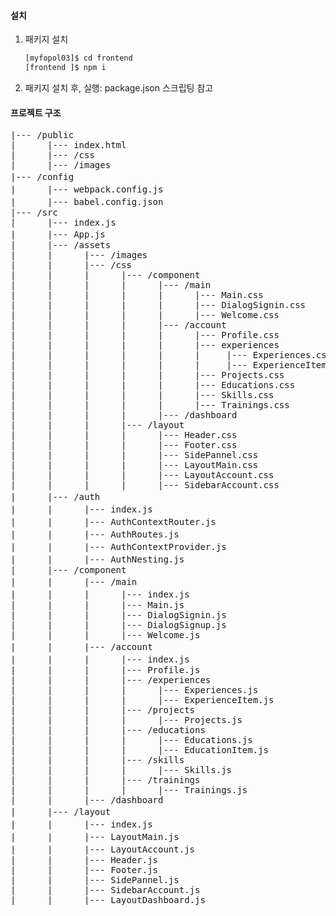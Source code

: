#### 설치

1.  패키지 설치
    ```sh
    [myfopol03]$ cd frontend
    [frontend ]$ npm i
    ```

2.  패키지 설치 후, 실행: package.json 스크립팅 참고

#### 프로젝트 구조

<pre>
|--- /public                                                         [Webpack Dev Server's Web Service Home]
|      |--- index.html
|      |--- /css                 
|      |--- /images              
|--- /config                                                         [개발/테스트 설정]
|      |--- webpack.config.js                                        [웹팩 설정]
|      |--- babel.config.json                                        [babel 설정]
|--- /src
|      |--- index.js                                                 [Webpack Bundling Entry]
|      |--- App.js                                                   [Application Router 설정 컴포넌트]
|      |--- /assets                                                  [Component Resources Dorectory]
|      |      |--- /images
|      |      |--- /css
|      |      |      |--- /component
|      |      |      |      |--- /main
|      |      |      |      |      |--- Main.css
|      |      |      |      |      |--- DialogSignin.css
|      |      |      |      |      |--- Welcome.css
|      |      |      |      |--- /account
|      |      |      |      |      |--- Profile.css
|      |      |      |      |      |--- experiences
|      |      |      |      |      |     |--- Experiences.css
|      |      |      |      |      |     |--- ExperienceItem.css
|      |      |      |      |      |--- Projects.css
|      |      |      |      |      |--- Educations.css
|      |      |      |      |      |--- Skills.css
|      |      |      |      |      |--- Trainings.css
|      |      |      |      |--- /dashboard
|      |      |      |--- /layout
|      |      |      |      |--- Header.css
|      |      |      |      |--- Footer.css
|      |      |      |      |--- SidePannel.css
|      |      |      |      |--- LayoutMain.css
|      |      |      |      |--- LayoutAccount.css
|      |      |      |      |--- SidebarAccount.css
|      |--- /auth                                                    [JWT Client for React 구현 패키지]
|      |      |--- index.js                                          [component/auth 패키지 내의 export 컴포넌트 설정: AuthContextRouter, AuthRoutes, useAuthContext]
|      |      |--- AuthContextRouter.js                              [접근 제어 라우터: JWT 기반]
|      |      |--- AuthRoutes.js                                     [접근 제어가 필요한 Route 컴포넌트들의 컨테이터 컴포넌트]
|      |      |--- AuthContextProvider.js                            [JWT Access Token을 Context내에 저장과 사용을 도와주는 컴포넌트 및 훅]
|      |      |--- AuthNesting.js                                    [Neting Routes 기반 Helper Component]
|      |--- /component                      
|      |      |--- /main                                             [Main Component 구현 패키지]
|      |      |      |--- index.js                                   [component/main 패키지 내의 export 컴포넌트 설정: Main]
|      |      |      |--- Main.js
|      |      |      |--- DialogSignin.js
|      |      |      |--- DialogSignup.js
|      |      |      |--- Welcome.js
|      |      |--- /account                                          [account 메뉴에 라우팅 되는 Component들의 구현 패키지]
|      |      |      |--- index.js                                   [component/account 패키지 내의 export 컴포넌트 설정: Profile, Experiences, Projects, Educations, Skills, Trainings]
|      |      |      |--- Profile.js                                 [Profile Component]        
|      |      |      |--- /experiences                               [Experiences Component]                               
|      |      |      |      |--- Experiences.js
|      |      |      |      |--- ExperienceItem.js
|      |      |      |--- /projects                                  [Projects Component]
|      |      |      |      |--- Projects.js
|      |      |      |--- /educations                                [Educations Component]
|      |      |      |      |--- Educations.js
|      |      |      |      |--- EducationItem.js
|      |      |      |--- /skills                                    [Skills Component]
|      |      |      |      |--- Skills.js
|      |      |      |--- /trainings                                 [Trainings Component]
|      |      |      |      |--- Trainings.js
|      |      |--- /dashboard
|      |--- /layout                                                  [Layout Component 구현 패키지]
|      |      |--- index.js                                          [component/lauout 패키지 내의 export 컴포넌트 설정: LayoutMain, LayoutAccount]
|      |      |--- LayoutMain.js                                     [Main Component의 부모 고계 컴포넌트]
|      |      |--- LayoutAccount.js                                  [account Component 들의 부모 고계 컴포넌트]       
|      |      |--- Header.js
|      |      |--- Footer.js
|      |      |--- SidePannel.js
|      |      |--- SidebarAccount.js
|      |      |--- LayoutDashboard.js 
</pre>